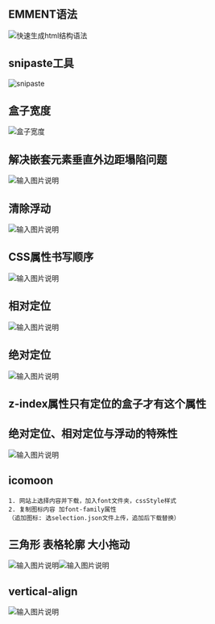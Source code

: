 ## EMMENT语法
![快速生成html结构语法](/imgs/2023-01-29/0Q6veYoON202wX4n.png)

## snipaste工具
![snipaste](/imgs/2023-02-07/kChDNtJduwd4bg4e.png)

## 盒子宽度
![盒子宽度  ](/imgs/2023-02-09/ahrAzHDZS1BFPcvJ.png)

## 解决嵌套元素垂直外边距塌陷问题
![输入图片说明](/imgs/2023-02-14/YgthyPLf8o5XWExd.png)

## 清除浮动
![输入图片说明](/imgs/2023-02-21/JwLQCrXQVigKtVZG.png)

## CSS属性书写顺序
![输入图片说明](/imgs/2023-02-22/Mf7uMfahRc6ZTVD2.png)

## 相对定位
![输入图片说明](/imgs/2023-02-22/XGTXjpkvqhih0Hsu.png)

## 绝对定位
![输入图片说明](/imgs/2023-02-22/SQueOBAUfyXcXkk2.png)

## z-index属性只有定位的盒子才有这个属性

## 绝对定位、相对定位与浮动的特殊性
![输入图片说明](/imgs/2023-02-22/pRi4gSPxLoIAKEhU.png)

## icomoon
```
1. 网站上选择内容并下载，加入font文件夹，cssStyle样式
2. 复制图标内容 加font-family属性
（追加图标: 选selection.json文件上传，追加后下载替换）
```

## 三角形 表格轮廓 大小拖动
![输入图片说明](/imgs/2023-02-27/LemJQy6RWQ62DUNf.png)![输入图片说明](/imgs/2023-02-27/EPP20KwfVT00SIL9.png)

## vertical-align
![输入图片说明](/imgs/2023-02-27/JlBBvHtfDceuZzcI.png)
<!--stackedit_data:
eyJoaXN0b3J5IjpbLTE1OTE2ODIwNSwzNTQ2Njc3MzMsLTU2ND
Y3MjQwNywtMzk3MjYyOTY2LC0yMDA4Njc0NjY3LC0yMDY2NTMx
NjIyLDczMjA1NTMyOCwtMjYzOTc4OTY0LDkxNzM0NzY4LDYzNj
k2NDUyLC0yMDUzNDQ0MjAyLDE3NzA0MzQ2MTAsMTg4NDE0Nzc1
OSw4MDI1MjQzMzUsLTE2NDIwNTY1NDQsLTIwNTE2NTQyMzAsLT
U2NTkxNDUzNiwxMjg1MjExNzUyLDk4MTc5MTI4LDEyNTk1MzY3
NV19
-->